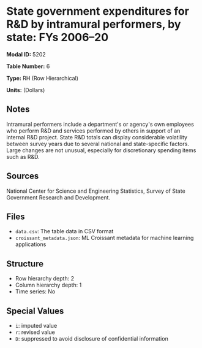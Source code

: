 # State government expenditures for R&D by intramural performers, by state: FYs 2006&#8211;20

**Modal ID:** 5202

**Table Number:** 6

**Type:** RH (Row Hierarchical)

**Units:** (Dollars)

## Notes

Intramural performers include a department's or agency's own employees who perform R&D and services performed by others in support of an internal R&D project. State R&D totals can display considerable volatility between survey years due to several national and state-specific factors. Large changes are not unusual, especially for discretionary spending items such as R&D.

## Sources

National Center for Science and Engineering Statistics, Survey of State Government Research and Development.

## Files

- `data.csv`: The table data in CSV format
- `croissant_metadata.json`: ML Croissant metadata for machine learning applications

## Structure

- Row hierarchy depth: 2
- Column hierarchy depth: 1
- Time series: No

## Special Values

- `i`: imputed value
- `r`: revised value
- `D`: suppressed to avoid disclosure of confidential information
